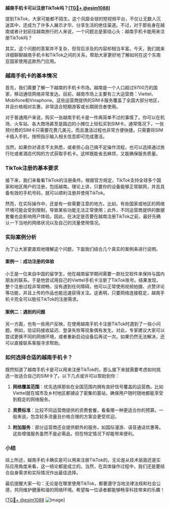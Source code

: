 **越南手机卡可以注册TikTok吗？[[TG💪+ @esim1088](https://t.me/s/esim1088)]**

提到TikTok，大家可能都不陌生。这个风靡全球的短视频平台，不仅让无数人沉迷其中，还成为了许多人展示才华、分享生活的绝佳渠道。不过，对于那些身在越南或者计划前往越南旅行的人来说，一个问题总是萦绕心头：越南手机卡能用来注册TikTok吗？

其实，这个问题的答案并不复杂，但背后涉及的内容却相当丰富。今天，我们就来详细聊聊越南手机卡和TikTok之间的关系，帮助大家更好地了解如何在这个东南亚国家使用这款热门应用。

### 越南手机卡的基本情况

首先，我们需要了解一下越南的手机卡市场。越南是一个人口超过9700万的国家，移动通信网络非常发达。目前，越南市场上主要有三大运营商：Viettel、Mobifone和Vinaphone。这些运营商提供的SIM卡服务覆盖了全国大部分地区，并且价格相对实惠，非常适合短期游客或长期居住者使用。

对于普通用户来说，购买一张越南手机卡是一件再简单不过的事情了。你可以在机场、火车站、各大商场甚至是路边的小摊位上轻松买到SIM卡。通常情况下，一张预付费的SIM卡只需要花费几美元，而且激活过程也非常方便快捷。只需要将SIM卡插入手机，按照指示输入相关信息即可完成激活。

当然，如果你对语言不太熟悉，或者担心自己搞不定操作流程，也可以选择通过旅行社或者酒店代购的方式获取手机卡。这样既能省去麻烦，又能确保服务质量。

### TikTok注册的基本要求

接下来，我们来看看TikTok的注册条件。根据官方规定，TikTok支持全球多个国家和地区用户的注册，包括越南。理论上讲，只要你的设备能够正常联网，并且具备有效的手机号码，就可以顺利注册并使用TikTok。

然而，在实际操作中，还是有一些需要注意的地方。比如，有些国家或地区的网络环境可能会受到限制，导致某些功能无法正常使用；此外，不同运营商提供的数据套餐也会影响用户体验。因此，在决定是否要在越南注册TikTok之前，最好先确认一下当地的网络状况以及自己的流量使用情况。

### 实际案例分析

为了让大家更直观地理解这个问题，下面我们结合几个真实的案例来进行说明。

#### 案例一：成功注册的体验

小王是一位来自中国的留学生，他在越南留学期间需要一款社交软件来保持与国内朋友的联系。于是他尝试用自己的Viettel手机卡注册了TikTok账号。结果发现，整个注册过程非常顺畅，没有遇到任何障碍。他可以正常使用视频拍摄、点赞评论等功能，并且上传的作品也能迅速获得关注。这表明，只要网络连接稳定，越南手机卡完全可以胜任TikTok的注册需求。

#### 案例二：遇到的问题

另一方面，也有一些用户反映，在使用越南手机卡注册TikTok时遇到了一些小问题。例如，验证码接收延迟、登录失败等现象偶有发生。对此，专家建议大家可以尝试更换不同的网络环境，或者重新启动设备后再试一次。如果仍然无法解决，还可以直接联系客服寻求帮助。

### 如何选择合适的越南手机卡？

既然知道了越南手机卡是可以用来注册TikTok的，那么接下来就需要考虑如何挑选一张适合自己的SIM卡了。以下几点或许可以帮助到你：

1. **网络覆盖范围**：优先选择那些在全国范围内拥有良好信号覆盖的运营商。比如Viettel就在城市及乡村地区都铺设了密集的基站，确保用户随时随地都能享受到稳定的网络服务。
   
2. **资费标准**：比较不同运营商提供的资费套餐，看看哪一种更适合你的预算。一般来说，包含较多流量且价格合理的方案会更受欢迎。
   
3. **附加服务**：部分运营商还会提供额外的服务，如国际漫游、语音通话优惠等。这些增值服务虽然不是必需品，但在特定情况下却能带来便利。

### 小结

综上所述，越南手机卡确实是可以用来注册TikTok的。无论是从技术层面还是实际应用角度来看，这一结论都是成立的。当然，在具体操作过程中，我们还是要结合自身需求和实际情况作出最佳选择。

最后提醒大家一句：无论是在哪里使用TikTok，都要遵守当地法律法规和社会公德，共同维护健康和谐的网络环境。希望每一位读者都能够畅享科技带来的乐趣！

[[TG💪+ @esim1088](https://t.me/s/esim1088) ![Image](https://i.postimg.cc/4NQfJmqS/Snipaste-2025-05-13-00-14-12.png)]